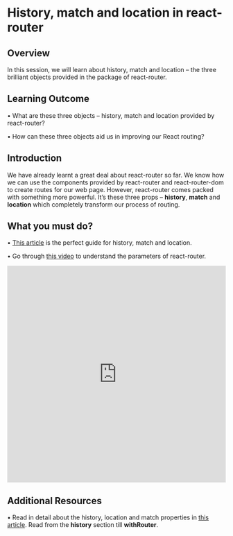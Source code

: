﻿# History, match and location in react-router

## Overview

In this session, we will learn about history, match and location – the three brilliant objects provided in the package of react-router.


## Learning Outcome

•	What are these three objects – history, match and location provided by react-router?

•	How can these three objects aid us in improving our React routing?



## Introduction

We have already learnt a great deal about react-router so far. We know how we can use the components provided by react-router and react-router-dom to create routes for our web page.
However, react-router comes packed with something more powerful. It’s these three props – **history**, **match** and **location** which completely transform our process of routing.

## What you must do?

•	[This article](https://www.freecodecamp.org/news/hitchhikers-guide-to-react-router-v4-4b12e369d10/) is the perfect guide for history, match and location.

•	Go through [this video](https://www.youtube.com/watch?v=ZBxMljq9GSE&t=359s) to understand the parameters of react-router.


<iframe style='width:100%;height:500px'src="https://www.youtube.com/embed/ZBxMljq9GSE" width="640" height="360" frameborder="0" allow="autoplay; fullscreen" allowfullscreen></iframe>


## Additional Resources

•	Read in detail about the history, location and match properties in [this article](https://reacttraining.com/react-router/core/api/history). Read from the **history** section till **withRouter**.

